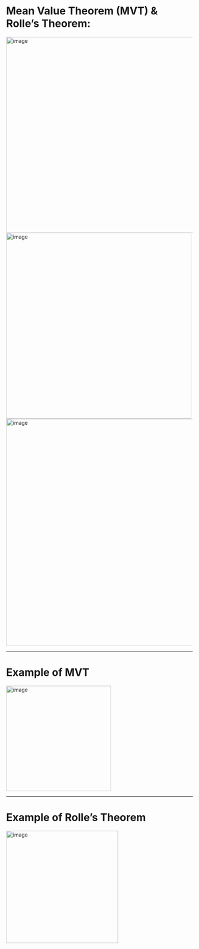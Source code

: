 # Mean Value Theorem (MVT) & Rolle’s Theorem:
<img width="527" alt="image" src="https://github.com/user-attachments/assets/42ca29d5-92cc-4e9f-ad24-068084fd40f9" />
<img width="500" alt="image" src="https://github.com/user-attachments/assets/f591003a-0dc3-4ead-bc10-d4019938d46e" />
<img width="611" alt="image" src="https://github.com/user-attachments/assets/c307f7d0-96cf-4452-b303-65f72ed26b64" />

---------------------------
# Example of MVT
<img width="283" alt="image" src="https://github.com/user-attachments/assets/bd5c147f-bcfc-4653-8648-6dcecbd70d77" />

----------------

# Example of Rolle’s Theorem
<img width="302" alt="image" src="https://github.com/user-attachments/assets/7d4e5dda-ed0c-4f64-a3fd-f9550d90eecd" />

